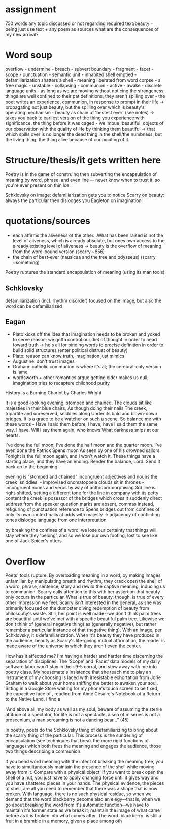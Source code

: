 # assignment
750 words
any topic discussed or not
regarding required text/beauty + being just
use text + any poem as sources
what are the consequences of my new arrival?

# Word soup
overflow - undermine - breach - subvert boundary - fragment - facet - scope - punctuation - semantic unit - inhabited shell emptied - defamiliarization shatters a shell - meaning liberated from word corpse - a free magic - unstable - collapsing - communion - active - awake - discrete language units - as long as we are moving without noticing the strangeness, things are well confined to their pat definitions, they aren't spilling over - the poet writes an experience, communion, in response to prompt in their life -> propagating not just beauty, but the spilling over which is beauty's operating mechanism - beauty as chain of 'bestest ever' (see notes) -> takes you back to earliest version of the thing you experience with significance, the thing before it was caged - we imbue 'beautiful' objects of our observation with the quality of life by thinking them beautiful -> that which spills over is no longer the dead thing in the shell/the numbness, but the living thing, the thing alive because of our nociting of it.

# Structure/thesis/it gets written here

Poetry is in the game of construing then subverting the encapsulation of meaning by word, phrase, and even line -- never know when to trust it, so you're ever present on thin ice.

Schklovsky on image: defamiliarization gets you to notice
Scarry on beauty: always the particular then dislodges you
Eagleton on imagination: 

# quotations/sources
+ each affirms the aliveness of the other...What has been raised is not the level of aliveness, which is already absolute, but ones own access to the already existing level of aliveness -> beauty is the overflow of meaning from the word-bound version (scarry ~856)
+ the chain of best-ever (nausicaa and the tree and odysseus) (scarry ~something)


Poetry ruptures the standard encapsulation of meaning (using its man tools) 

## Schklovsky
defamiliarization (incl. rhythm disorder)
focused on the image, but also the word can be defamiliarized

## Eagan
+ Plato kicks off the idea that imagination needs to be broken and yoked to serve reason; we gotta control our diet of thought in order to head toward truth -> he's all for binding words to precise definition in order to build solid structures (enter political distrust of beauty)
+ Plato: reason can know truth, imagination just mimics
+ Augustine: don't trust images 
+ Graham: catholic communion is where it's at; the cerebral-only version is lame
+ wordsworth + other romantics argue getting older makes us dull, imagination tries to recapture childhood purity 

History is a Burning Chariot
by Charles Wright

It is a good-looking evening, stomped and chained.
The clouds sit like majesties in their blue chairs,
    As though doing their nails
The creek, tripartite and unreserved, sniddles along
Under its bald and blown-down bridges.
It is a grace to be a watcher on such a scene.
So balance me with these words -
Have I said them before, I have,
    have I said them the same way, I have,
Will i say them again, who knows
        What darkness snips at our hearts.

I've done the full moon, I've done the half moon and the
	quarter moon.
I've even done the Patrick Spens moon
As seen by one of his drowned sailors.
Tonight is the full moon again, and I won't watch it.
These things have a starting place, and they have an ending.
Render the balance, Lord.
         Send it back up to the beginning.

evening is "stomped and chained" incongruent adjectives and nouns
the creek 'sniddles' - improvised onomatopoeia
clouds sit in thrones - incongruent nouns and verbs by way of anthropormorphising
3rd line is right-shifted, setting a different tone for the line in company with its petty content
the creek is posessor of the bridges which cross it
suddenly direct address from the speaker
question marks are absent, commas instead, refiguring of punctuation
reference to Spens bridges out from confines of only its own context
nails at odds with majesty -> adjacency of conflicting tones dislodge language from one interpretation

by breaking the confines of a word, we lose our certainty that things will stay where they 'belong', and so we lose our own footing, lost to see like one of Jack Spicer's otters
# Overflow

Poets' tools rupture. By overloading meaning in a word, by making images unfamiliar, by manipulating breath and rhythm, they crack open the shell of a word, phrase, sentence, story and rewild the captive meaning, inducing us to communion. Scarry calls attention to this with her assertion that beauty only occurs in the particular. What is true of beauty, though, is true of every other impression we feel. Scarry isn't interested in the general, as she was primarily focused on the dumpster diving redemption of beauty from philosophy's waste. Still, her point is well made--we don't think palm trees are beautiful until we've met with a specific beautiful palm tree. Likewise we don't think of (general negative thing) as (generally negative), but rather remember a particular instance of that (negative thing). With an image, per Schklovsky, it's defamiliarization. When it's beauty they have produced in the audience, beauty as Scarry's life-giving mutual affirmation, the reader is made aware of the universe in which they aren't even the center.

How has it affected me?
I'm having a harder and harder time discerning the separation of disciplines. The 'Scope' and 'Facet' data models of my daily software labor won't stay in their 9-5 corral, and stow away with me into poetry class. My housemate's insistence that she teach me to play an instrument of my choosing is laced with irresistable exhortation from Jorie Graham to walk about your home sniffing the better to awaken your soul. Sitting in a Google Store waiting for my phone's touch screen to be fixed, the capacitive face of , reading from Aimé Césaire's Notebook of a Return to the Native Land, I find a 

“And above all, my body as well as my soul, beware of assuming the sterile attitude of a spectator, for life is not a spectacle, a sea of miseries is not a proscenium, a man screaming is not a dancing bear…” (45)

In poetry, poets do the Schklovsky thing of defamiliarizing to bring about the scarry thing of the particular. This process is the sundering of encapsulation (see techniques that break the more rigid functions of language) which both frees the meaning and engages the audience, those two things describing a communion.

If you bend word meaning with the intent of breaking the meaning free, you have to simultaneously maintain the presence of the shell while moving away from it. Compare with a physical object: if you want to break open the shell of a nut, you just have to apply changing force until it gives way and you have shattered pieces in your hands. The physical evidence, the pieces of shell, are all you need to remember that there was a shape that is now broken. With language, there is no such physical residue, so when we demand that the word blackberry become also an elegy--that is, when we go about breaking the word from it's automatic function--we have to maintain it's former state as we break it; maintain the image of what came before as it is broken into what comes after. The word 'blackberry' is still a fruit in a bramble in a memory, given a place among oth
